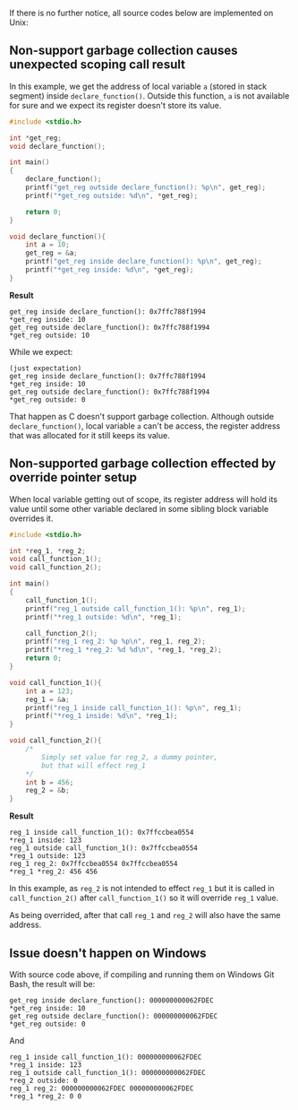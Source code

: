 If there is no further notice, all source codes below are implemented on Unix:

## Non-support garbage collection causes unexpected scoping call result

In this example, we get the address of local variable ``a`` (stored in stack segment) inside ``declare_function()``. Outside this function, ``a`` is not available for sure and we expect its register doesn't store its value.

```c
#include <stdio.h>

int *get_reg;
void declare_function();

int main() 
{ 
	declare_function();
  	printf("get_reg outside declare_function(): %p\n", get_reg);
	printf("*get_reg outside: %d\n", *get_reg);

	return 0; 
} 

void declare_function(){
	int a = 10;
	get_reg = &a;
	printf("get_reg inside declare_function(): %p\n", get_reg);
	printf("*get_reg inside: %d\n", *get_reg);
}
```

**Result**

```
get_reg inside declare_function(): 0x7ffc788f1994
*get_reg inside: 10
get_reg outside declare_function(): 0x7ffc788f1994
*get_reg outside: 10
```

While we expect:

```
(just expectation)
get_reg inside declare_function(): 0x7ffc788f1994
*get_reg inside: 10
get_reg outside declare_function(): 0x7ffc788f1994
*get_reg outside: 0
```

That happen as C doesn't support garbage collection. Although outside ``declare_function()``, local variable ``a`` can't be access, the register address that was allocated for it still keeps its value.

## Non-supported garbage collection effected by override pointer setup

When local variable getting out of scope, its register address will hold its value until some other variable declared in some sibling block variable overrides it.

```c
#include <stdio.h>

int *reg_1, *reg_2;
void call_function_1();
void call_function_2();

int main() 
{ 
	call_function_1();
  	printf("reg_1 outside call_function_1(): %p\n", reg_1);
	printf("*reg_1 outside: %d\n", *reg_1);

	call_function_2();
	printf("reg_1 reg_2: %p %p\n", reg_1, reg_2);
	printf("*reg_1 *reg_2: %d %d\n", *reg_1, *reg_2);
	return 0; 
} 

void call_function_1(){
	int a = 123;
	reg_1 = &a;
	printf("reg_1 inside call_function_1(): %p\n", reg_1);
	printf("*reg_1 inside: %d\n", *reg_1);
}

void call_function_2(){
	/*
		Simply set value for reg_2, a dummy pointer,
		but that will effect reg_1
	*/
	int b = 456;
	reg_2 = &b;
}
```

**Result**

```
reg_1 inside call_function_1(): 0x7ffccbea0554
*reg_1 inside: 123
reg_1 outside call_function_1(): 0x7ffccbea0554
*reg_1 outside: 123
reg_1 reg_2: 0x7ffccbea0554 0x7ffccbea0554
*reg_1 *reg_2: 456 456
```

In this example, as ``reg_2`` is not intended to effect ``reg_1`` but it is called in ``call_function_2()`` after ``call_function_1()`` so it will override ``reg_1`` value.

As being overrided, after that call ``reg_1`` and ``reg_2`` will also have the same address.

## Issue doesn't happen on Windows

With source code above, if compiling and running them on Windows Git Bash, the result will be:

```
get_reg inside declare_function(): 000000000062FDEC
*get_reg inside: 10
get_reg outside declare_function(): 000000000062FDEC
*get_reg outside: 0
```

And 

```
reg_1 inside call_function_1(): 000000000062FDEC
*reg_1 inside: 123
reg_1 outside call_function_1(): 000000000062FDEC
*reg_2 outside: 0
reg_1 reg_2: 000000000062FDEC 000000000062FDEC
*reg_1 *reg_2: 0 0
```
